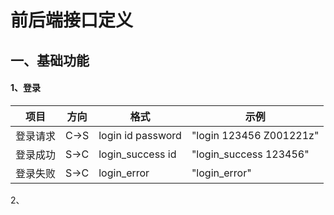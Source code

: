 # 前后端接口定义

## 一、基础功能

#### 1、登录

| 项目     | 方向 | 格式              | 示例                    |
| -------- | ---- | ----------------- | ----------------------- |
| 登录请求 | C->S | login id password | "login 123456 Z001221z" |
| 登录成功 | S->C | login_success id  | "login_success 123456"  |
| 登录失败 | S->C | login_error       | "login_error"           |

2、

